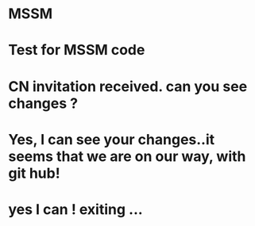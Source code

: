 # MSSM
# Test for MSSM code
# CN invitation received. can you see changes ?
# Yes, I can see your changes..it seems that we are on our way, with git hub!
# yes I can ! exiting ... 
